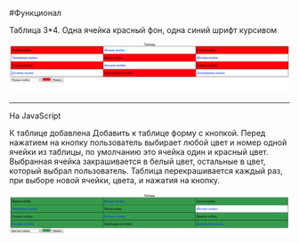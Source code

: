#Функционал

Таблица 3*4. 
Одна ячейка красный фон, одна синий шрифт курсивом


![alt table](/Screenshots/1.png)
***

На JavaScript

К таблице добавлена 
Добавить к таблице форму с кнопкой. Перед нажатием на кнопку пользователь выбирает любой цвет и номер одной ячейки из таблицы, по умолчанию это ячейка один и красный цвет.
Выбранная ячейка закрашивается в белый цвет, остальные в цвет, который выбрал пользователь.
Таблица перекрашивается каждый раз, при выборе новой ячейки, цвета, и нажатия на кнопку.


![alt table](/Screenshots/2.png)